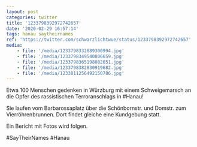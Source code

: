```yaml
---
layout: post
categories: twitter
title: '1233798392972742657'
date: '2020-02-29 16:57:14'
tags: hanau saytheirnames
ref: 'https://twitter.com/schwarzlichtwue/status/1233798392972742657'
media:
    - file: '/media/1233798332889300994.jpg'
    - file: '/media/1233798349540806659.jpg'
    - file: '/media/1233798365198082051.jpg'
    - file: '/media/1233798382830919682.jpg'
    - file: '/media/1233811256492150786.jpg'
---
```

Etwa 100 Menschen gedenken in Würzburg mit einem Schweigemarsch an die Opfer des rassistischen Terroranschlags  in #Hanau!



Sie laufen vom Barbarossaplatz über die Schönbornstr. und Domstr. zum Vierröhrenbrunnen. Dort findet gleiche eine Kundgebung statt.  


Ein Bericht mit Fotos wird folgen. 



#SayTheirNames #Hanau  

